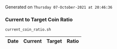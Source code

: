 Generated on `Thursday 07-October-2021 at 20:46:36`

### Current to Target Coin Ratio
`current_coin_ratio.sh`

Date|Current|Target|Ratio
---|---|---|---
